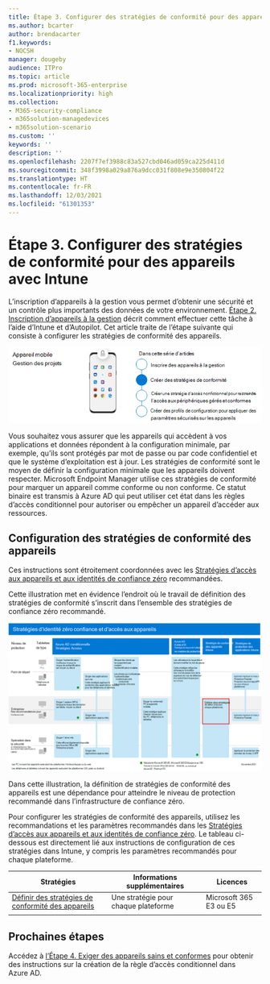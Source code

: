 ```yaml
---
title: Étape 3. Configurer des stratégies de conformité pour des appareils avec Intune
ms.author: bcarter
author: brendacarter
f1.keywords:
- NOCSH
manager: dougeby
audience: ITPro
ms.topic: article
ms.prod: microsoft-365-enterprise
ms.localizationpriority: high
ms.collection:
- M365-security-compliance
- m365solution-managedevices
- m365solution-scenario
ms.custom: ''
keywords: ''
description: ''
ms.openlocfilehash: 2207f7ef3988c83a527cbd046ad059ca225d411d
ms.sourcegitcommit: 348f3998a029a876a9dcc031f808e9e350804f22
ms.translationtype: HT
ms.contentlocale: fr-FR
ms.lasthandoff: 12/03/2021
ms.locfileid: "61301353"
---
```

# <a name="step-3-set-up-compliance-policies-for-devices-with-intune"></a>Étape 3. Configurer des stratégies de conformité pour des appareils avec Intune

L’inscription d’appareils à la gestion vous permet d’obtenir une sécurité et un contrôle plus importants des données de votre environnement. [Étape 2. Inscription d’appareils à la gestion](manage-devices-with-intune-enroll.md) décrit comment effectuer cette tâche à l’aide d’Intune et d’Autopilot. Cet article traite de l’étape suivante qui consiste à configurer les stratégies de conformité des appareils. 

![Étapes de gestion des appareils](../media/devices/intune-mdm-step-2.png#lightbox)

Vous souhaitez vous assurer que les appareils qui accèdent à vos applications et données répondent à la configuration minimale, par exemple, qu’ils sont protégés par mot de passe ou par code confidentiel et que le système d’exploitation est à jour. Les stratégies de conformité sont le moyen de définir la configuration minimale que les appareils doivent respecter. Microsoft Endpoint Manager utilise ces stratégies de conformité pour marquer un appareil comme conforme ou non conforme. Ce statut binaire est transmis à Azure AD qui peut utiliser cet état dans les règles d’accès conditionnel pour autoriser ou empêcher un appareil d’accéder aux ressources. 

## <a name="configuring-device-compliance-policies"></a>Configuration des stratégies de conformité des appareils

Ces instructions sont étroitement coordonnées avec les [Stratégies d’accès aux appareils et aux identités de confiance zéro](../security/office-365-security/microsoft-365-policies-configurations.md) recommandées.

Cette illustration met en évidence l’endroit où le travail de définition des stratégies de conformité s’inscrit dans l’ensemble des stratégies de confiance zéro recommandé. 

[![Stratégies d’accès aux appareils et aux identités de confiance zéro](../media/devices/identity-device-define-compliance.png#lightbox)](https://github.com/MicrosoftDocs/microsoft-365-docs/raw/public/microsoft-365/media/devices/identity-device-define-compliance.png)

Dans cette illustration, la définition de stratégies de conformité des appareils est une dépendance pour atteindre le niveau de protection recommandé dans l’infrastructure de confiance zéro. 

Pour configurer les stratégies de conformité des appareils, utilisez les recommandations et les paramètres recommandés dans les [Stratégies d’accès aux appareils et aux identités de confiance zéro](../security/office-365-security/microsoft-365-policies-configurations.md). Le tableau ci-dessous est directement lié aux instructions de configuration de ces stratégies dans Intune, y compris les paramètres recommandés pour chaque plateforme.


|Stratégies |Informations supplémentaires  |Licences |
|---------|---------|---------|
|[Définir des stratégies de conformité des appareils ](../security/office-365-security/identity-access-policies.md#define-device-compliance-policies)   |  Une stratégie pour chaque plateforme       |  Microsoft 365 E3 ou E5       |
|  |         |         |

## <a name="next-steps"></a>Prochaines étapes

Accédez à [l’Étape 4. Exiger des appareils sains et conformes](manage-devices-with-intune-require-compliance.md) pour obtenir des instructions sur la création de la règle d’accès conditionnel dans Azure AD.
